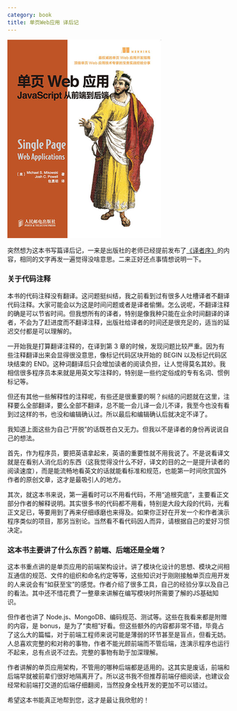```yaml
---
category: book
title: 单页Web应用 译后记
---
```



![单页Web应用](/public/images/spa.png)

突然想为这本书写篇译后记，一来是出版社的老师已经提前发布了[《译者序》](</2014/08/25/book-spa-errata-collect/>)的内容，相同的文字再发一遍觉得没啥意思。二来正好还点事情想说明一下。

### 关于代码注释

本书的代码注释没有翻译。这问题挺纠结，我之前看到过有很多人吐槽译者不翻译代码注释。大家可能会以为这是时间问题或者是译者偷懒。怎么说呢，不翻译注释的确是可以节省时间。但我想所有的译者，特别是像我种只能在业余时间翻译的译者，不会为了赶进度而不翻译注释，出版社给译者的时间还是很充足的，适当的延迟交付都是可以理解的。

一开始我是打算翻译注释的，在译到第 3 章的时候，发现问题比较严重。因为有些注释翻译出来会显得很没意思，像标记代码区块开始的 BEGIN 以及标记代码区块结束的 END。这种词翻译后只会增加读者的阅读负担，让人觉得莫名其妙。我相信很多程序员本来就是用英文写注释的，特别是一些约定俗成的专有名词、惯例标记等。

但还有其他一些解释性的注释呢，有些还是很重要的啊？纠结的问题就在这里，注释要么全部翻译，要么全部不翻译，总不能一会儿译一会儿不译，我至今也没有看到过这样的书，也没和编辑确认过。所以最后和编辑确认后就决定不译了。

我知道上面这些为自己“开脱”的话既苍白又无力。但我以不是译者的身份再说说自己的想法。

首先，作为程序员，要把英语拿起来，英语的重要性就不用我说了。不是说看译文就是在看别人消化后的东西（这我觉得没什么不好，译文的目的之一是提升读者的阅读速度），而是能流畅地看英文的话就能看标准和规范，也能第一时间欣赏国外作者的原创文章，这才是最吸引人的地方。

其次，就这本书来说，第一遍看时可以不用看代码，不用“追根究底”，主要看正文部分作者的解释说明。其实很多书的代码都不用看，特别是大段大段的代码，光看正文足已，等要用到了再来仔细琢磨也来得及。如果你正好在开发一个和作者演示程序类似的项目，那另当别论。当然看不看代码因人而异，请根据自己的爱好习惯决定。


### 这本书主要讲了什么东西？前端、后端还是全端？

这本书重点讲的是单页应用的前端架构设计。讲了模块化设计的思想、模块之间相互通信的规范、文件的组织和命名约定等等，这些知识对于刚刚接触单页应用开发的人来说会有“如获至宝”的感觉。作者介绍了很多工具，自己的经验分享以及自己的看法。其中还不惜花费了一整章来讲解在编写模块时所需要了解的JS基础知识。

但作者也讲了 Node.js、MongoDB、编码规范、测试等。这些在我看来都是附赠的内容，是 bonus，是为了“卖相”好看。但这些额外的内容都非常不错，毕竟占了这么大的篇幅，对于前端工程师来说可能是薄弱的环节甚至是盲点，但看无妨。人总喜欢完整的和对称的事物，作者不能光顾前端而不管后端，连演示程序也运行不起来，总有点说不过去。完整的事物有助于加深理解。

作者讲解的单页应用架构，不管用的哪种后端都是适用的。这其实是废话，前端和后端早就被前辈们很好地隔离开了。所以这书我不但推荐前端仔细阅读，也建议会经常和前端打交道的后端仔细翻阅，当然投身全栈开发的更加不可以错过。


希望这本书能真正地帮到您，这才是最让我欣慰的！
